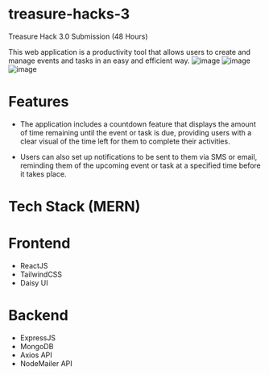 # treasure-hacks-3
Treasure Hack 3.0 Submission (48 Hours)

This web application is a productivity tool that allows users to create and manage events and tasks in an easy and efficient way. 
![image](https://user-images.githubusercontent.com/62672803/212529479-b0625655-12f9-458a-895f-03a765fbaf50.png)
![image](https://user-images.githubusercontent.com/62672803/212529511-0c110fa9-be05-4d03-8981-aa9e7460129a.png) 
![image](https://user-images.githubusercontent.com/62672803/212529595-f4f37ad6-2e90-4088-9935-fd557d9d9b7b.png)
# Features
- The application includes a countdown feature that displays the amount of time remaining until the event or task is due, providing users with a clear visual of the time left for them to complete their activities. 

- Users can also set up notifications to be sent to them via SMS or email, reminding them of the upcoming event or task at a specified time before it takes place. 

# Tech Stack (MERN)
# Frontend
- ReactJS
- TailwindCSS
- Daisy UI
# Backend
- ExpressJS
- MongoDB
- Axios API 
- NodeMailer API

